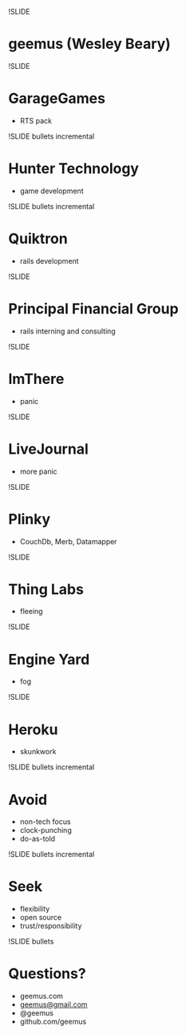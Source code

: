!SLIDE
# geemus (Wesley Beary) #

!SLIDE
# GarageGames #
* RTS pack

!SLIDE bullets incremental
# Hunter Technology #
* game development

!SLIDE bullets incremental
# Quiktron #
* rails development

!SLIDE
# Principal Financial Group #
* rails interning and consulting

!SLIDE
# ImThere #
* panic

!SLIDE
# LiveJournal #
* more panic

!SLIDE
# Plinky #
* CouchDb, Merb, Datamapper

!SLIDE
# Thing Labs #
* fleeing

!SLIDE
# Engine Yard #
* fog

!SLIDE
# Heroku #
* skunkwork

!SLIDE bullets incremental
# Avoid #
* non-tech focus
* clock-punching
* do-as-told

!SLIDE bullets incremental
# Seek #
* flexibility
* open source
* trust/responsibility

!SLIDE bullets
# Questions? #
* geemus.com
* geemus@gmail.com
* @geemus
* github.com/geemus
